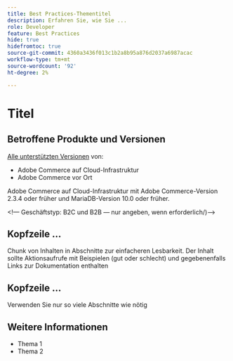 ```yaml
---
title: Best Practices-Thementitel
description: Erfahren Sie, wie Sie ...
role: Developer
feature: Best Practices
hide: true
hidefromtoc: true
source-git-commit: 4360a3436f013c1b2a8b95a876d2037a6987acac
workflow-type: tm+mt
source-wordcount: '92'
ht-degree: 2%

---
```



<!-- Template Instructions: 

When you create a new best practices topic from this template, remove the hide metadata tags. These values hide this template from the TOC and search indexing.

Metadata values configured in ExL:
Available roles: https://git.corp.adobe.com/AdobeDocs/exl-config/blob/master/metadata-values/role.yml

Available features: https://git.corp.adobe.com/AdobeDocs/exl-config/blob/master/metadata-values/feature.yml  -->

# Titel

<!--Template instruction:  Add one or two sentences to summarize the overall contents of this best practice topic-->

## Betroffene Produkte und Versionen

<!-- Template comment: When we have the ability to tag content by versions, we might be able to remove this explicit header in favor of using tags for versions and editions.-->

<!--Template instruction: Add details for the product and versions where the best practice info is relevant. Below are two examples, adjust and delete unneeded info per best practice requirements. If info applies specifically to B2B or B2C, include that information -->

<!-- Example 1: -->

[Alle unterstützten Versionen](../../../release/versions.md) von:

- Adobe Commerce auf Cloud-Infrastruktur
- Adobe Commerce vor Ort

<!-- Example 2: -->

Adobe Commerce auf Cloud-Infrastruktur mit Adobe Commerce-Version 2.3.4 oder früher und MariaDB-Version 10.0 oder früher.

&lt;!— Geschäftstyp: B2C und B2B — nur angeben, wenn erforderlich/)—>

## Kopfzeile ...

Chunk von Inhalten in Abschnitte zur einfacheren Lesbarkeit. Der Inhalt sollte Aktionsaufrufe mit Beispielen (gut oder schlecht) und gegebenenfalls Links zur Dokumentation enthalten

## Kopfzeile ...

Verwenden Sie nur so viele Abschnitte wie nötig

## Weitere Informationen

<!-- If applicable, add links to additional, more detailed documentation that provides more context about this best practices content.-->

- Thema 1
- Thema 2

<!-- Template instruction:  Remove all template comments and instructions from the best practices article before committing your changes. -->
